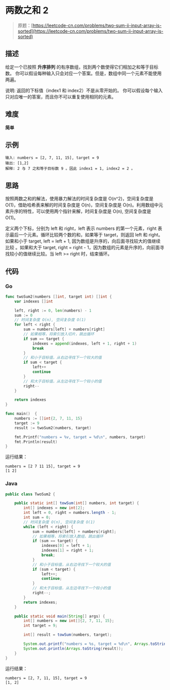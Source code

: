 # 两数之和 2

> 原题：[https://leetcode-cn.com/problems/two-sum-ii-input-array-is-sorted](https://leetcode-cn.com/problems/two-sum-ii-input-array-is-sorted)

## 描述

给定一个已按照 **升序排列** 的有序数组，找到两个数使得它们相加之和等于目标数。
你可以假设每种输入只会对应一个答案。但是，数组中同一个元素不能使用两遍。

说明:
返回的下标值（index1 和 index2）不是从零开始的。
你可以假设每个输入只对应唯一的答案，而且你不可以重复使用相同的元素。

## 难度

**简单**

## 示例

```
输入: numbers = [2, 7, 11, 15], target = 9
输出: [1,2]
解释: 2 与 7 之和等于目标数 9 。因此 index1 = 1, index2 = 2 。
```

## 思路

按照两数之和的解法，使用暴力解法的时间复杂度是 O(n^2)，空间复杂度是 O(1)，借助哈希表来解的时间复杂度是 O(n)，空间复杂度是 O(n)。利用数组中元素升序的特性，可以使用两个指针来解，时间复杂度是 O(n), 空间复杂度是 O(1)。

定义两个下标，分别为 left 和 right，left 表示 numbers 的第一个元素，right 表示最后一个元素。循环比较两个数的和，如果等于 target，则返回 left 和 right。如果和小于 target, left = left + 1, 因为数组是升序的，向后面寻找较大的值继续比较 。如果和大于 target, right = right -  1，因为数组的元素是升序的，向前面寻找较小的值继续比较。当 left  >= right 时，结束循环。

## 代码

### Go

```go
func twoSum2(numbers []int, target int) []int {
    var indexes []int

    left, right := 0, len(numbers) - 1
    sum := 0
    // 时间复杂度 O(n), 空间复杂度 O(1)
    for left < right {
        sum = numbers[left] + numbers[right]
        // 如果相等，将索引放入切片，跳出循环
        if sum == target {
            indexes = append(indexes, left + 1, right + 1)
            break
        }
        // 和小于目标值，从右边寻找下一个较大的值
        if sum < target {
            left++
            continue
        }
        // 和大于目标值，从左边寻找下一个较小的值
        right--
    }

    return indexes
}
```

```go
func main()  {
    numbers := []int{2, 7, 11, 15}
    target := 9
    result := twoSum2(numbers, target)

    fmt.Printf("numbers = %v, target = %d\n", numbers, target)
    fmt.Println(result)
}
```

运行结果：

```
numbers = [2 7 11 15], target = 9
[1 2]
```

### Java

```java
public class TwoSum2 {

    public static int[] towSum(int[] numbers, int target) {
        int[] indexes = new int[2];
        int left = 0, right = numbers.length - 1;
        int sum = 0;
        // 时间复杂度 O(n), 空间复杂度 O(1)
        while (left < right) {
            sum = numbers[left] + numbers[right];
            // 如果相等，将索引放入数组，跳出循环
            if (sum == target) {
                indexes[0] = left + 1;
                indexes[1] = right + 1;
                break;
            }
            // 和小于目标值，从右边寻找下一个较大的值
            if (sum < target) {
                left++;
                continue;
            }
            // 和大于目标值，从左边寻找下一个较小的值
            right--;
        }
        return indexes;
    }

    public static void main(String[] args) {
        int[] numbers = new int[]{2, 7, 11, 15};
        int target = 9;

        int[] result = towSum(numbers, target);

        System.out.printf("numbers = %s, target = %d\n", Arrays.toString(numbers), target);
        System.out.println(Arrays.toString(result));
    }
}
```

运行结果：

```
numbers = [2, 7, 11, 15], target = 9
[1, 2]
```


